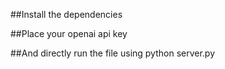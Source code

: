 ##Install the dependencies

##Place your openai api key


##And directly run the file using python server.py

